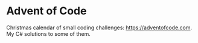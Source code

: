 # Advent of Code
Christmas calendar of small coding challenges: https://adventofcode.com. My C# solutions to some of them.
 